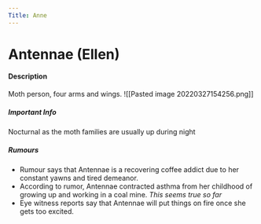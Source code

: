 ```yaml
---
Title: Anne
---
```

# Antennae (Ellen)
#### Description
Moth person, four arms and wings.
![[Pasted image 20220327154256.png]]

##### Important Info
Nocturnal as the moth families are usually up during night


##### Rumours
- Rumour says that Antennae is a recovering coffee addict due to her constant yawns and tired demeanor.
- According to rumor, Antennae contracted asthma from her childhood of growing up and working in a coal mine. _This seems true so far_
- Eye witness reports say that Antennae will put things on fire once she gets too excited.